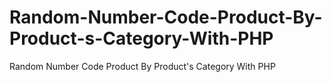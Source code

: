 # Random-Number-Code-Product-By-Product-s-Category-With-PHP
Random Number Code Product By Product's Category With PHP
